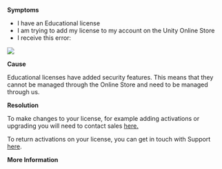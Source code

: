 
        

**Symptoms** 

*   I have an Educational license
*   I am trying to add my license to my account on the Unity Online Store 
*   I receive this error:

![](/hc/en-us/article_attachments/203373139/Untitledkb_artical.png)

**Cause** 

Educational licenses have added security features. This means that they cannot be managed through the Online Store and need to be managed through us.

**Resolution** 

To make changes to your license, for example adding activations or upgrading you will need to contact sales [here.](http://unity3d.com/sales/finder)

To return activations on your license, you can get in touch with Support [here](/hc/en-us/requests/new).

**More Information** 

      